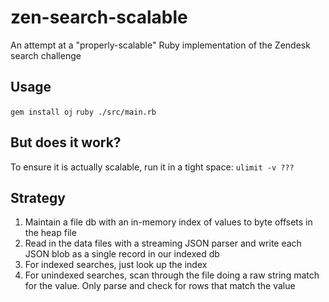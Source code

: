 # zen-search-scalable

An attempt at a "properly-scalable" Ruby implementation of the Zendesk search challenge

## Usage

`gem install oj`
`ruby ./src/main.rb`

## But does it work?

To ensure it is actually scalable, run it in a tight space:
`ulimit -v ???`

## Strategy

1) Maintain a file db with an in-memory index of values to byte offsets in the heap file
1) Read in the data files with a streaming JSON parser and write each JSON blob as a single record in our indexed db
3) For indexed searches, just look up the index
4) For unindexed searches, scan through the file doing a raw string match for the value. Only parse and check for rows that match the value
